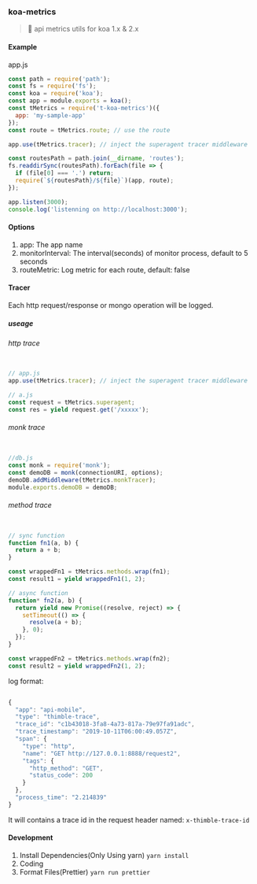 ### koa-metrics
> 🔨 api metrics utils for koa 1.x & 2.x
#### Example
app.js
``` javascript
const path = require('path');
const fs = require('fs');
const koa = require('koa');
const app = module.exports = koa();
const tMetrics = require('t-koa-metrics')({
  app: 'my-sample-app'
});
const route = tMetrics.route; // use the route

app.use(tMetrics.tracer); // inject the superagent tracer middleware

const routesPath = path.join(__dirname, 'routes');
fs.readdirSync(routesPath).forEach(file => {
  if (file[0] === '.') return;
  require(`${routesPath}/${file}`)(app, route);
});

app.listen(3000);
console.log('listenning on http://localhost:3000');
```
#### Options
1. app: The app name
2. monitorInterval: The interval(seconds) of monitor process, default to 5 seconds
3. routeMetric: Log metric for each route, default: false

#### Tracer
Each http request/response or mongo operation will be logged.

##### useage
###### http trace
```javascript

// app.js
app.use(tMetrics.tracer); // inject the superagent tracer middleware

// a.js
const request = tMetrics.superagent;
const res = yield request.get('/xxxxx');
```

###### monk trace
```javascript

//db.js
const monk = require('monk');
const demoDB = monk(connectionURI, options);
demoDB.addMiddleware(tMetrics.monkTracer);
module.exports.demoDB = demoDB;
```

###### method trace
```javascript

// sync function
function fn1(a, b) {
  return a + b;
}

const wrappedFn1 = tMetrics.methods.wrap(fn1);
const result1 = yield wrappedFn1(1, 2);

// async function
function* fn2(a, b) {
  return yield new Promise((resolve, reject) => {
    setTimeout(() => {
      resolve(a + b);
    }, 0);
  });
}

const wrappedFn2 = tMetrics.methods.wrap(fn2);
const result2 = yield wrappedFn2(1, 2);

```

log format:
```javascript

{
  "app": "api-mobile",
  "type": "thimble-trace",
  "trace_id": "c1b43018-3fa8-4a73-817a-79e97fa91adc",
  "trace_timestamp": "2019-10-11T06:00:49.057Z",
  "span": {
    "type": "http",
    "name": "GET http://127.0.0.1:8888/request2",
    "tags": {
      "http_method": "GET",
      "status_code": 200
    }
  },
  "process_time": "2.214839"
}

```

It will contains a trace id in the request header named: `x-thimble-trace-id`

#### Development

1. Install Dependencies(Only Using yarn) `yarn install`
2. Coding
3. Format Files(Prettier) `yarn run prettier`
